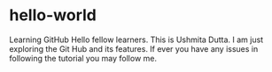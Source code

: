 # hello-world
Learning GitHub
Hello fellow learners. This is Ushmita Dutta. I am just exploring the Git Hub and its features. If ever you have any issues in following the tutorial you may follow me.
